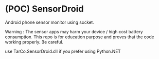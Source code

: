 # (POC) SensorDroid
Android phone sensor monitor using socket.

Warning : The sensor apps may harm your device / high cost battery consumption. This repo is for education purpose and proves that the code working properly. Be careful.

use TarCo.SensorDroid.dll if you prefer using Python.NET
